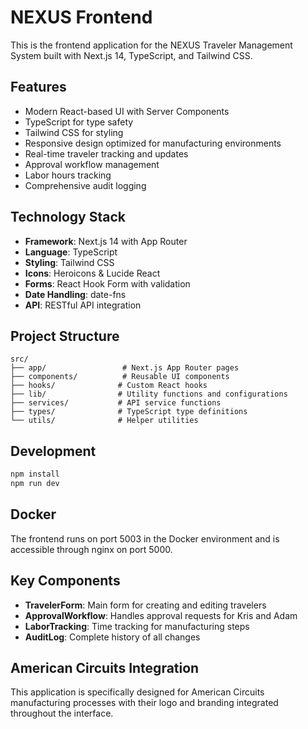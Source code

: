 # NEXUS Frontend

This is the frontend application for the NEXUS Traveler Management System built with Next.js 14, TypeScript, and Tailwind CSS.

## Features

- Modern React-based UI with Server Components
- TypeScript for type safety
- Tailwind CSS for styling
- Responsive design optimized for manufacturing environments
- Real-time traveler tracking and updates
- Approval workflow management
- Labor hours tracking
- Comprehensive audit logging

## Technology Stack

- **Framework**: Next.js 14 with App Router
- **Language**: TypeScript
- **Styling**: Tailwind CSS
- **Icons**: Heroicons & Lucide React
- **Forms**: React Hook Form with validation
- **Date Handling**: date-fns
- **API**: RESTful API integration

## Project Structure

```
src/
├── app/                 # Next.js App Router pages
├── components/          # Reusable UI components
├── hooks/              # Custom React hooks
├── lib/                # Utility functions and configurations
├── services/           # API service functions
├── types/              # TypeScript type definitions
└── utils/              # Helper utilities
```

## Development

```bash
npm install
npm run dev
```

## Docker

The frontend runs on port 5003 in the Docker environment and is accessible through nginx on port 5000.

## Key Components

- **TravelerForm**: Main form for creating and editing travelers
- **ApprovalWorkflow**: Handles approval requests for Kris and Adam
- **LaborTracking**: Time tracking for manufacturing steps
- **AuditLog**: Complete history of all changes

## American Circuits Integration

This application is specifically designed for American Circuits manufacturing processes with their logo and branding integrated throughout the interface.
